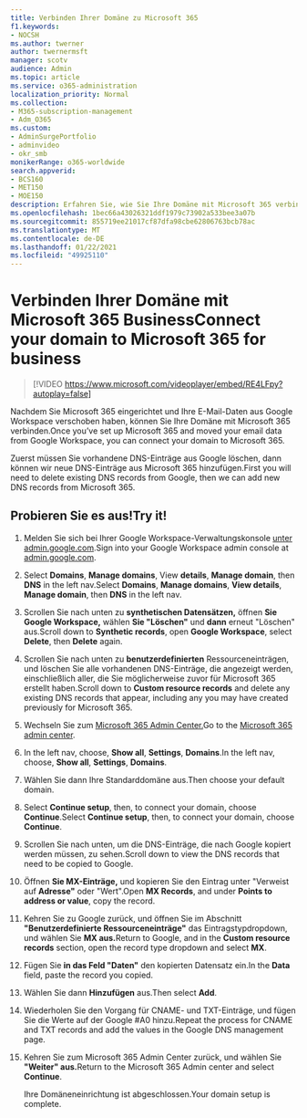 ```yaml
---
title: Verbinden Ihrer Domäne zu Microsoft 365
f1.keywords:
- NOCSH
ms.author: twerner
author: twernermsft
manager: scotv
audience: Admin
ms.topic: article
ms.service: o365-administration
localization_priority: Normal
ms.collection:
- M365-subscription-management
- Adm_O365
ms.custom:
- AdminSurgePortfolio
- adminvideo
- okr_smb
monikerRange: o365-worldwide
search.appverid:
- BCS160
- MET150
- MOE150
description: Erfahren Sie, wie Sie Ihre Domäne mit Microsoft 365 verbinden.
ms.openlocfilehash: 1bec66a43026321ddf1979c73902a533bee3a07b
ms.sourcegitcommit: 855719ee21017cf87dfa98cbe62806763bcb78ac
ms.translationtype: MT
ms.contentlocale: de-DE
ms.lasthandoff: 01/22/2021
ms.locfileid: "49925110"
---
```

# <a name="connect-your-domain-to-microsoft-365-for-business"></a><span data-ttu-id="ac4d0-103">Verbinden Ihrer Domäne mit Microsoft 365 Business</span><span class="sxs-lookup"><span data-stu-id="ac4d0-103">Connect your domain to Microsoft 365 for business</span></span>

> [!VIDEO https://www.microsoft.com/videoplayer/embed/RE4LFpy?autoplay=false]

<span data-ttu-id="ac4d0-104">Nachdem Sie Microsoft 365 eingerichtet und Ihre E-Mail-Daten aus Google Workspace verschoben haben, können Sie Ihre Domäne mit Microsoft 365 verbinden.</span><span class="sxs-lookup"><span data-stu-id="ac4d0-104">Once you’ve set up Microsoft 365 and moved your email data from Google Workspace, you can connect your domain to Microsoft 365.</span></span> 

<span data-ttu-id="ac4d0-105">Zuerst müssen Sie vorhandene DNS-Einträge aus Google löschen, dann können wir neue DNS-Einträge aus Microsoft 365 hinzufügen.</span><span class="sxs-lookup"><span data-stu-id="ac4d0-105">First you will need to delete existing DNS records from Google, then we can add new DNS records from Microsoft 365.</span></span>

## <a name="try-it"></a><span data-ttu-id="ac4d0-106">Probieren Sie es aus!</span><span class="sxs-lookup"><span data-stu-id="ac4d0-106">Try it!</span></span>

1. <span data-ttu-id="ac4d0-107">Melden Sie sich bei Ihrer Google Workspace-Verwaltungskonsole [unter admin.google.com](https://admin.google.com).</span><span class="sxs-lookup"><span data-stu-id="ac4d0-107">Sign into your Google Workspace admin console at [admin.google.com](https://admin.google.com).</span></span>
1. <span data-ttu-id="ac4d0-108">Select **Domains**, **Manage domains**, View **details**, **Manage domain**, then **DNS** in the left nav.</span><span class="sxs-lookup"><span data-stu-id="ac4d0-108">Select **Domains**, **Manage domains**, **View details**, **Manage domain**, then **DNS** in the left nav.</span></span>
1. <span data-ttu-id="ac4d0-109">Scrollen Sie nach unten zu **synthetischen Datensätzen,** öffnen **Sie Google Workspace,** wählen **Sie "Löschen"** und **dann** erneut "Löschen" aus.</span><span class="sxs-lookup"><span data-stu-id="ac4d0-109">Scroll down to **Synthetic records**, open **Google Workspace**, select **Delete**, then **Delete** again.</span></span>
1. <span data-ttu-id="ac4d0-110">Scrollen Sie nach unten zu **benutzerdefinierten** Ressourceneinträgen, und löschen Sie alle vorhandenen DNS-Einträge, die angezeigt werden, einschließlich aller, die Sie möglicherweise zuvor für Microsoft 365 erstellt haben.</span><span class="sxs-lookup"><span data-stu-id="ac4d0-110">Scroll down to **Custom resource records** and delete any existing DNS records that appear, including any you may have created previously for Microsoft 365.</span></span>
1. <span data-ttu-id="ac4d0-111">Wechseln Sie zum [Microsoft 365 Admin Center.](https://admin.microsoft.com)</span><span class="sxs-lookup"><span data-stu-id="ac4d0-111">Go to the [Microsoft 365 admin center](https://admin.microsoft.com).</span></span>
1. <span data-ttu-id="ac4d0-112">In the left nav, choose, **Show all**, **Settings**, **Domains**.</span><span class="sxs-lookup"><span data-stu-id="ac4d0-112">In the left nav, choose, **Show all**, **Settings**, **Domains**.</span></span>
1. <span data-ttu-id="ac4d0-113">Wählen Sie dann Ihre Standarddomäne aus.</span><span class="sxs-lookup"><span data-stu-id="ac4d0-113">Then choose your default domain.</span></span>
1. <span data-ttu-id="ac4d0-114">Select **Continue setup**, then, to connect your domain, choose  **Continue**.</span><span class="sxs-lookup"><span data-stu-id="ac4d0-114">Select **Continue setup**, then, to connect your domain, choose  **Continue**.</span></span>
1. <span data-ttu-id="ac4d0-115">Scrollen Sie nach unten, um die DNS-Einträge, die nach Google kopiert werden müssen, zu sehen.</span><span class="sxs-lookup"><span data-stu-id="ac4d0-115">Scroll down to view the DNS records that need to be copied to Google.</span></span>
1. <span data-ttu-id="ac4d0-116">Öffnen **Sie MX-Einträge,** und kopieren Sie den Eintrag unter "Verweist auf **Adresse"** oder "Wert".</span><span class="sxs-lookup"><span data-stu-id="ac4d0-116">Open **MX Records**, and under **Points to address or value**, copy the record.</span></span>
1. <span data-ttu-id="ac4d0-117">Kehren Sie zu Google zurück, und öffnen Sie im Abschnitt **"Benutzerdefinierte Ressourceneinträge"** das Eintragstypdropdown, und wählen Sie **MX aus.**</span><span class="sxs-lookup"><span data-stu-id="ac4d0-117">Return to Google, and in the **Custom resource records** section, open the record type dropdown and select **MX**.</span></span>
1. <span data-ttu-id="ac4d0-118">Fügen Sie **in das Feld "Daten"** den kopierten Datensatz ein.</span><span class="sxs-lookup"><span data-stu-id="ac4d0-118">In the **Data** field, paste the record you copied.</span></span>
1. <span data-ttu-id="ac4d0-119">Wählen Sie dann **Hinzufügen** aus.</span><span class="sxs-lookup"><span data-stu-id="ac4d0-119">Then select **Add**.</span></span>
1. <span data-ttu-id="ac4d0-120">Wiederholen Sie den Vorgang für CNAME- und TXT-Einträge, und fügen Sie die Werte auf der Google #A0 hinzu.</span><span class="sxs-lookup"><span data-stu-id="ac4d0-120">Repeat the process for CNAME and TXT records and add the values in the Google DNS management page.</span></span>
1. <span data-ttu-id="ac4d0-121">Kehren Sie zum Microsoft 365 Admin Center zurück, und wählen Sie **"Weiter" aus.**</span><span class="sxs-lookup"><span data-stu-id="ac4d0-121">Return to the Microsoft 365 Admin center and select **Continue**.</span></span>

    <span data-ttu-id="ac4d0-122">Ihre Domäneneinrichtung ist abgeschlossen.</span><span class="sxs-lookup"><span data-stu-id="ac4d0-122">Your domain setup is complete.</span></span>